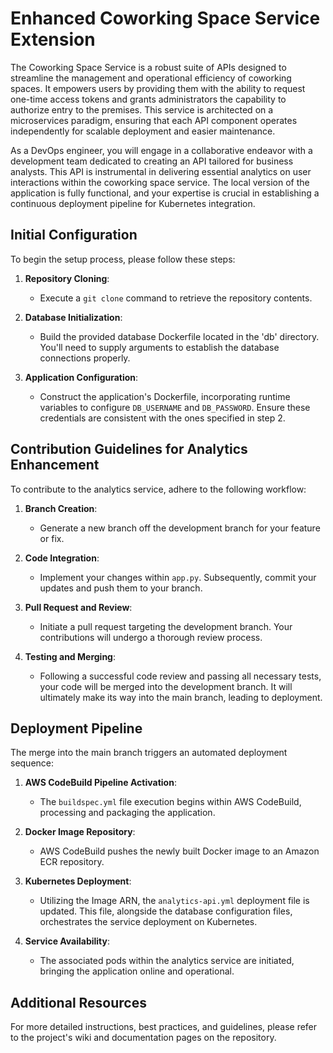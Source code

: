 # Enhanced Coworking Space Service Extension

The Coworking Space Service is a robust suite of APIs designed to streamline the management and operational efficiency of coworking spaces. It empowers users by providing them with the ability to request one-time access tokens and grants administrators the capability to authorize entry to the premises. This service is architected on a microservices paradigm, ensuring that each API component operates independently for scalable deployment and easier maintenance.

As a DevOps engineer, you will engage in a collaborative endeavor with a development team dedicated to creating an API tailored for business analysts. This API is instrumental in delivering essential analytics on user interactions within the coworking space service. The local version of the application is fully functional, and your expertise is crucial in establishing a continuous deployment pipeline for Kubernetes integration.

## Initial Configuration

To begin the setup process, please follow these steps:

1. **Repository Cloning**:
   - Execute a `git clone` command to retrieve the repository contents.

2. **Database Initialization**:
   - Build the provided database Dockerfile located in the 'db' directory. You'll need to supply arguments to establish the database connections properly.

3. **Application Configuration**:
   - Construct the application's Dockerfile, incorporating runtime variables to configure `DB_USERNAME` and `DB_PASSWORD`. Ensure these credentials are consistent with the ones specified in step 2.

## Contribution Guidelines for Analytics Enhancement

To contribute to the analytics service, adhere to the following workflow:

1. **Branch Creation**:
   - Generate a new branch off the development branch for your feature or fix.

2. **Code Integration**:
   - Implement your changes within `app.py`. Subsequently, commit your updates and push them to your branch.

3. **Pull Request and Review**:
   - Initiate a pull request targeting the development branch. Your contributions will undergo a thorough review process.

4. **Testing and Merging**:
   - Following a successful code review and passing all necessary tests, your code will be merged into the development branch. It will ultimately make its way into the main branch, leading to deployment.

## Deployment Pipeline

The merge into the main branch triggers an automated deployment sequence:

1. **AWS CodeBuild Pipeline Activation**:
   - The `buildspec.yml` file execution begins within AWS CodeBuild, processing and packaging the application.

2. **Docker Image Repository**:
   - AWS CodeBuild pushes the newly built Docker image to an Amazon ECR repository.

3. **Kubernetes Deployment**:
   - Utilizing the Image ARN, the `analytics-api.yml` deployment file is updated. This file, alongside the database configuration files, orchestrates the service deployment on Kubernetes.

4. **Service Availability**:
   - The associated pods within the analytics service are initiated, bringing the application online and operational.

## Additional Resources

For more detailed instructions, best practices, and guidelines, please refer to the project's wiki and documentation pages on the repository.